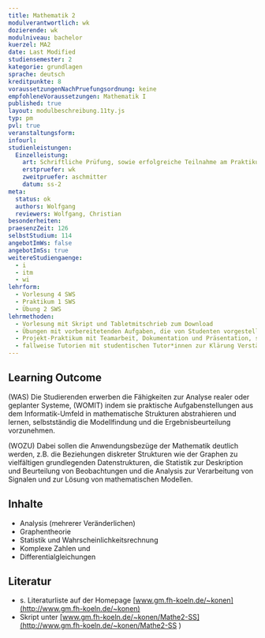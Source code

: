 ```yaml
---
title: Mathematik 2
modulverantwortlich: wk
dozierende: wk
modulniveau: bachelor
kuerzel: MA2
date: Last Modified
studiensemester: 2
kategorie: grundlagen
sprache: deutsch
kreditpunkte: 8
voraussetzungenNachPruefungsordnung: keine
empfohleneVoraussetzungen: Mathematik I
published: true
layout: modulbeschreibung.11ty.js
typ: pm
pvl: true
veranstaltungsform: 
infourl: 
studienleistungen:
  Einzelleistung:
    art: Schriftliche Prüfung, sowie erfolgreiche Teilnahme am Praktikum als Prüfungsvorleistung
    erstpruefer: wk
    zweitpruefer: aschmitter
    datum: ss-2
meta:
  status: ok    
  authors: Wolfgang
  reviewers: Wolfgang, Christian
besonderheiten: 
praesenzZeit: 126
selbstStudium: 114
angebotImWs: false
angebotImSs: true
weitereStudiengaenge: 
  - i
  - itm
  - wi
lehrform:
  - Vorlesung 4 SWS
  - Praktikum 1 SWS
  - Übung 2 SWS  
lehrmethoden:
  - Vorlesung mit Skript und Tabletmitschrieb zum Download
  - Übungen mit vorbereitetenden Aufgaben, die von Studenten vorgestellt und gemeinsam diskutiert werden, zur Vertiefung der Inhalte der Vorlesung
  - Projekt-Praktikum mit Teamarbeit, Dokumentation und Präsentation, sowie Abnahme Probeklausur-Aufgaben
  - fallweise Tutorien mit studentischen Tutor*innen zur Klärung Verständnisfragen
---
```


## Learning Outcome

(WAS) Die Studierenden erwerben die Fähigkeiten zur Analyse realer oder geplanter Systeme, (WOMIT) indem sie praktische Aufgabenstellungen aus dem Informatik-Umfeld in mathematische Strukturen abstrahieren und lernen, selbstständig die Modellfindung und die Ergebnisbeurteilung vorzunehmen.

(WOZU) Dabei sollen die Anwendungsbezüge der Mathematik deutlich werden, z.B. die Beziehungen diskreter Strukturen wie der Graphen zu vielfältigen grundlegenden Datenstrukturen, die Statistik zur Deskription und Beurteilung von Beobachtungen und die Analysis zur Verarbeitung von Signalen und zur Lösung von mathematischen Modellen.

## Inhalte

- Analysis (mehrerer Veränderlichen)
- Graphentheorie
- Statistik und Wahrscheinlichkeitsrechnung 
- Komplexe Zahlen und
- Differentialgleichungen

## Literatur
* s. Literaturliste auf der Homepage [www.gm.fh-koeln.de/~konen](http://www.gm.fh-koeln.de/~konen)
* Skript unter [www.gm.fh-koeln.de/~konen/Mathe2-SS](http://www.gm.fh-koeln.de/~konen/Mathe2-SS ) 


